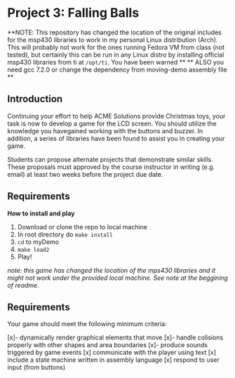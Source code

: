 # Project 3: Falling Balls

**NOTE: This repository has changed the location of the original includes
for the msp430 libraries to work in my personal Linux distribution (Arch).
This will probably not work for the ones running Fedora VM from class 
(not tested), but certainly this can be run in any Linux distro by installing
official msp430 libraries from ti at `/opt/ti`. You have been warned **
** ALSO you need gcc 7.2.0 or change the dependency from moving-demo assembly
file **

## Introduction

Continuing your effort to help ACME Solutions provide Christmas toys, 
your task is now to develop a game for the LCD screen.  You should 
utilize the knowledge you havegained working with the buttons and 
buzzer.  In addition, a series of libraries have been found to assist
you in creating your game.

Students can propose alternate projects that demonstrate
similar skills.  These proposals must approved by the course
instructor in writing (e.g. email) at least two weeks before the
project due date. 

## Requirements
__How to install and play__
1. Download or clone the repo to local machine
2. In root directory do `make install`
3. `cd` to myDemo
4. `make load2`
5. Play!

_note: this game has changed the location of the mps430 libraries
and it might not work under the provided local machine. See note
at the beggining of readme._


## Requirements
Your game should meet the following minimum criteria:

[x]- dynamically render graphical elements that move
[x]- handle colisions properly with other shapes and area boundaries
[x]- produce sounds triggered by game events
[x] communicate with the player using text
[x] include a state machine written in assembly language
[x] respond to user input (from buttons)


